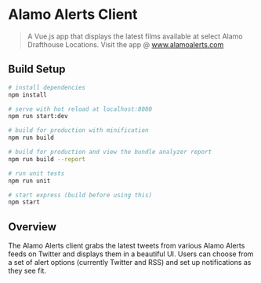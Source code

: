 # Alamo Alerts Client

> A Vue.js app that displays the latest films available at select Alamo Drafthouse Locations.
> Visit the app @ www.alamoalerts.com

## Build Setup

``` bash
# install dependencies
npm install

# serve with hot reload at localhost:8080
npm run start:dev

# build for production with minification
npm run build

# build for production and view the bundle analyzer report
npm run build --report

# run unit tests
npm run unit

# start express (build before using this)
npm start
```

## Overview

The Alamo Alerts client grabs the latest tweets from various Alamo Alerts feeds on Twitter and displays them in a beautiful UI. Users can choose from a set of alert options (currently Twitter and RSS) and set up notifications as they see fit.
